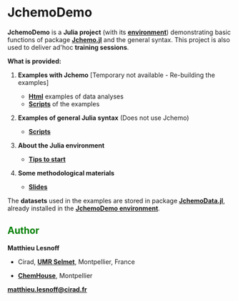 # JchemoDemo

**JchemoDemo** is a **Julia project** (with its [**environment**](https://github.com/mlesnoff/JchemoDemo/blob/master/Project.toml)) demonstrating basic functions of package [**Jchemo.jl**](https://github.com/mlesnoff/Jchemo.jl) and the general syntax. This project is also used to deliver ad'hoc **training sessions**. 

**What is provided:**

1. **Examples with Jchemo**  [Temporary not available - Re-building the examples]
    - [**Html**](https://mlesnoff.github.io/JchemoDemo/docs/build/) examples of data analyses 
    - [**Scripts**](https://github.com/mlesnoff/JchemoDemo/tree/main/Ex/src) of the examples 

2. **Examples of general Julia syntax** (Does not use Jchemo)
    - [**Scripts**](https://github.com/mlesnoff/JchemoDemo/tree/main/Misc/src) 

3. **About the Julia environment**
    - [**Tips to start**](https://github.com/mlesnoff/JchemoDemo/blob/main/Misc/config.md)

4. **Some methodological materials**
    - [**Slides**](https://github.com/mlesnoff/JchemoDemo/tree/main/Misc/annexes)

The **datasets** used in the examples are stored in package [**JchemoData.jl**](https://github.com/mlesnoff/JchemoData.jl), already installed in the [**JchemoDemo environment**](https://github.com/mlesnoff/JchemoDemo/blob/master/Project.toml).


## <span style="color:green"> **Author** </span> 

**Matthieu Lesnoff**

- Cirad, [**UMR Selmet**](https://umr-selmet.cirad.fr/en), Montpellier, France

- [**ChemHouse**](https://www.chemproject.org/ChemHouse), Montpellier

**matthieu.lesnoff@cirad.fr**



